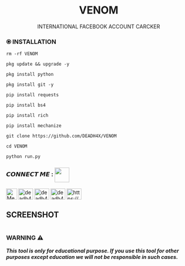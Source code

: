 <img src="https://i.ibb.co/ySN4R1N/20221007-211428.jpg" alt="" border="0" />

<h1 align="center">VENOM</h1>
<p align="center">
INTERNATIONAL FACEBOOK ACCOUNT CARCKER

### ⦿ INSTALLATION
```rm -rf VENOM```

```pkg update && upgrade -y```

```pkg install python```

```pkg install git -y```

```pip install requests```

```pip install bs4```

```pip install rich```

```pip install mechanize```

```git clone https://github.com/DEADH4X/VENOM```

```cd VENOM```

```python run.py```

<h3> 𝘾𝙊𝙉𝙉𝙀𝘾𝙏 𝙈𝙀 : <img align ='center' src='https://github.com/DEADH4X/DEADH4X/blob/main/contact-us1.gif' width = '40px'></h2>


<p align="left">
<a href="https://twitter.com/deadh4x" target="blank"><img align="center" src="https://raw.githubusercontent.com/rahuldkjain/github-profile-readme-generator/master/src/images/icons/Social/twitter.svg" alt="deadh4x" height="30" width="40" /></a>
<a href="https://fb.com/deadh4x" target="blank"><img align="center" src="https://raw.githubusercontent.com/rahuldkjain/github-profile-readme-generator/master/src/images/icons/Social/facebook.svg" alt="deadh4x" height="30" width="40" /></a>
<a href="https://m.me/DEADH4X"><img align="left" title="Messenger" alt="Messenger" width="30px" src="https://i.ibb.co/Cn8FHym/messenger.png" /></a>
<a href="https://instagram.com/deadh4x" target="blank"><img align="center" src="https://raw.githubusercontent.com/rahuldkjain/github-profile-readme-generator/master/src/images/icons/Social/instagram.svg" alt="deadh4x" height="30" width="40" /></a>
<a href="https://discord.gg/https://discord.gg/rBREVagaRs" target="blank"><img align="center" src="https://raw.githubusercontent.com/rahuldkjain/github-profile-readme-generator/master/src/images/icons/Social/discord.svg" alt="https://discord.gg/rBREVagaRs" height="30" width="40" /></a>
</p>


## SCREENSHOT
<img src="https://i.ibb.co/WtDywbS/received-1337837960082504-2.jpg" alt="" border="0" />

### WARNING ⚠️
***This tool is only for educational purpose. If you use this tool for other purposes except education we will not be responsible in such cases.***


